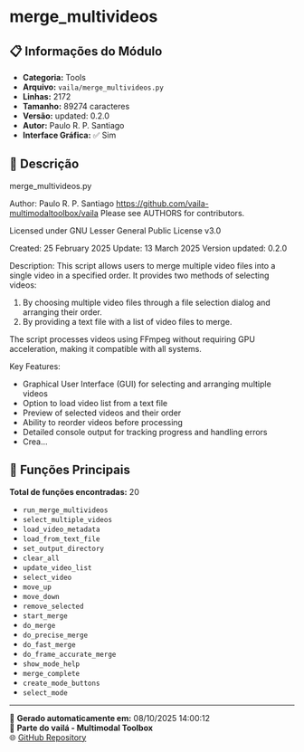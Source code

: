 # merge_multivideos

## 📋 Informações do Módulo

- **Categoria:** Tools
- **Arquivo:** `vaila/merge_multivideos.py`
- **Linhas:** 2172
- **Tamanho:** 89274 caracteres
- **Versão:** updated: 0.2.0
- **Autor:** Paulo R. P. Santiago
- **Interface Gráfica:** ✅ Sim

## 📖 Descrição


merge_multivideos.py

Author: Paulo R. P. Santiago
https://github.com/vaila-multimodaltoolbox/vaila
Please see AUTHORS for contributors.

Licensed under GNU Lesser General Public License v3.0

Created: 25 February 2025
Update: 13 March 2025
Version updated: 0.2.0

Description:
This script allows users to merge multiple video files into a single video in a specified order.
It provides two methods of selecting videos:
1. By choosing multiple video files through a file selection dialog and arranging their order.
2. By providing a text file with a list of video files to merge.

The script processes videos using FFmpeg without requiring GPU acceleration, making it compatible
with all systems.

Key Features:
- Graphical User Interface (GUI) for selecting and arranging multiple videos
- Option to load video list from a text file
- Preview of selected videos and their order
- Ability to reorder videos before processing
- Detailed console output for tracking progress and handling errors
- Crea...

## 🔧 Funções Principais

**Total de funções encontradas:** 20

- `run_merge_multivideos`
- `select_multiple_videos`
- `load_video_metadata`
- `load_from_text_file`
- `set_output_directory`
- `clear_all`
- `update_video_list`
- `select_video`
- `move_up`
- `move_down`
- `remove_selected`
- `start_merge`
- `do_merge`
- `do_precise_merge`
- `do_fast_merge`
- `do_frame_accurate_merge`
- `show_mode_help`
- `merge_complete`
- `create_mode_buttons`
- `select_mode`




---

📅 **Gerado automaticamente em:** 08/10/2025 14:00:12  
🔗 **Parte do vailá - Multimodal Toolbox**  
🌐 [GitHub Repository](https://github.com/vaila-multimodaltoolbox/vaila)
